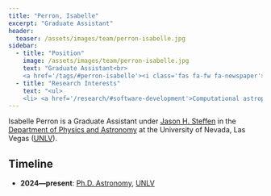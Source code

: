 ```yaml
---
title: "Perron, Isabelle"
excerpt: "Graduate Assistant"
header:
  teaser: /assets/images/team/perron-isabelle.jpg
sidebar:
  - title: "Position"
    image: /assets/images/team/perron-isabelle.jpg
    text: "Graduate Assistant<br>
    <a href='/tags/#perron-isabelle'><i class='fas fa-fw fa-newspaper'></i>News</a>"
  - title: "Research Interests"
    text: "<ul>
    <li> <a href='/research/#software-development'>Computational astrophysics</a>"
---
```

Isabelle Perron is a Graduate Assistant under [Jason H. Steffen](/team/steffen-jason/) in the <a href='https://www.physics.unlv.edu/' target='_blank'>Department of Physics and Astronomy</a> at the University of Nevada, Las Vegas (<a href='https://www.unlv.edu/' target='_blank'>UNLV</a>).


## Timeline
- __2024—present__: <a href='https://www.unlv.edu/degree/phd-astronomy' target='_blank'>Ph.D. Astronomy</a>, <a href='https://www.unlv.edu/' target='_blank'>UNLV</a>
